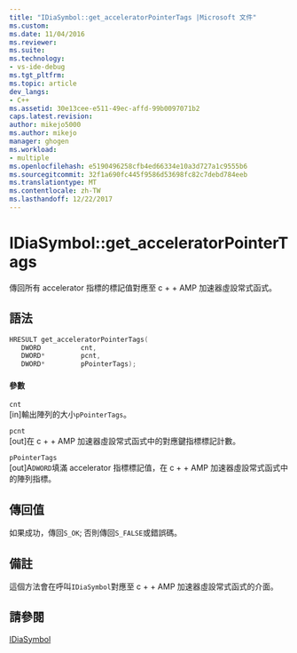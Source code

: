 ```yaml
---
title: "IDiaSymbol::get_acceleratorPointerTags |Microsoft 文件"
ms.custom: 
ms.date: 11/04/2016
ms.reviewer: 
ms.suite: 
ms.technology:
- vs-ide-debug
ms.tgt_pltfrm: 
ms.topic: article
dev_langs:
- C++
ms.assetid: 30e13cee-e511-49ec-affd-99b0097071b2
caps.latest.revision: 
author: mikejo5000
ms.author: mikejo
manager: ghogen
ms.workload:
- multiple
ms.openlocfilehash: e5190496258cfb4ed66334e10a3d727a1c9555b6
ms.sourcegitcommit: 32f1a690fc445f9586d53698fc82c7debd784eeb
ms.translationtype: MT
ms.contentlocale: zh-TW
ms.lasthandoff: 12/22/2017
---
```

# <a name="idiasymbolgetacceleratorpointertags"></a>IDiaSymbol::get_acceleratorPointerTags
傳回所有 accelerator 指標的標記值對應至 c + + AMP 加速器虛設常式函式。  
  
## <a name="syntax"></a>語法  
  
```C++  
HRESULT get_acceleratorPointerTags(   
   DWORD          cnt,  
   DWORD*         pcnt,  
   DWORD*         pPointerTags);  
```  
  
#### <a name="parameters"></a>參數  
 `cnt`  
 [in]輸出陣列的大小`pPointerTags`。  
  
 `pcnt`  
 [out]在 c + + AMP 加速器虛設常式函式中的對應鍵指標標記計數。  
  
 `pPointerTags`  
 [out]A`DWORD`填滿 accelerator 指標標記值，在 c + + AMP 加速器虛設常式函式中的陣列指標。  
  
## <a name="return-value"></a>傳回值  
 如果成功，傳回`S_OK`; 否則傳回`S_FALSE`或錯誤碼。  
  
## <a name="remarks"></a>備註  
 這個方法會在呼叫`IDiaSymbol`對應至 c + + AMP 加速器虛設常式函式的介面。  
  
## <a name="see-also"></a>請參閱  
 [IDiaSymbol](../../debugger/debug-interface-access/idiasymbol.md)